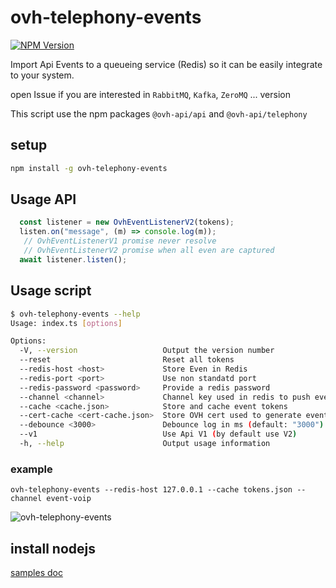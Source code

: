 # ovh-telephony-events

[![NPM Version](https://img.shields.io/npm/v/ovh-telephony-events.svg?style=flat)](https://www.npmjs.org/package/ovh-telephony-events)

Import Api Events to a queueing service (Redis) so it can be easily integrate to your system.

open Issue if you are interested in `RabbitMQ`, `Kafka`, `ZeroMQ` ... version

This script use the npm packages `@ovh-api/api` and `@ovh-api/telephony`

## setup

```bash
npm install -g ovh-telephony-events
```

## Usage API

```typescript
  const listener = new OvhEventListenerV2(tokens);
  listen.on("message", (m) => console.log(m));
   // OvhEventListenerV1 promise never resolve
   // OvhEventListenerV2 promise when all even are captured
  await listener.listen();
```

## Usage script

```bash
$ ovh-telephony-events --help
Usage: index.ts [options]

Options:
  -V, --version                   Output the version number
  --reset                         Reset all tokens
  --redis-host <host>             Store Even in Redis
  --redis-port <port>             Use non standatd port
  --redis-password <password>     Provide a redis password
  --channel <channel>             Channel key used in redis to push events
  --cache <cache.json>            Store and cache event tokens
  --cert-cache <cert-cache.json>  Store OVH cert used to generate event tokens
  --debounce <3000>               Debounce log in ms (default: "3000")
  --v1                            Use Api V1 (by default use V2)
  -h, --help                      Output usage information
```

### example

```
ovh-telephony-events --redis-host 127.0.0.1 --cache tokens.json --channel event-voip
```

![ovh-telephony-events](https://github.com/UrielCh/api-ovh-node/blob/master/samples/ressources/ovh-telephony-events.gif?raw=true "preview")

## install nodejs

[samples doc](https://github.com/UrielCh/api-ovh-node/blob/master/samples/README.md)



